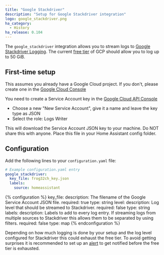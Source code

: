 ```yaml
---
title: "Google Stackdriver"
description: "Setup for Google Stackdriver integration"
logo: google_stackdriver.png
ha_category:
  - History
ha_release: 0.104
---
```


The `google_stackdriver` integration allows you to stream logs to [Google Stackdriver Logging](https://cloud.google.com/logging/). The current [free tier](https://cloud.google.com/free/) of GCP should allow you to log up to 50 GiB.

## First-time setup

This assumes you already have a Google Cloud project. If you don't, please create one in the [Google Cloud Console](https://console.cloud.google.com/projectcreate)

You need to create a Service Account key in the [Google Cloud API Console](https://console.cloud.google.com/apis/credentials/serviceaccountkey)
- Choose a new "New Service Account", give it a name and leave the key type as JSON
- Select the role: Logs Writer 

This will download the Service Account JSON key to your machine. Do NOT share this with anyone. Place this file in your Home Assistant config folder.


## Configuration

Add the following lines to your `configuration.yaml` file:

```yaml
# Example configuration.yaml entry
google_stackdriver:
  key_file: frog32ch_key.json
  labels:
    source: homeassistant
```

{% configuration %}
key_file:
  description: The filename of the Google Service Account JSON file.
  required: true
  type: string
level:
  description: Log level that should be streamed to Stackdriver.
  required: false
  type: string
labels:
  description: Labels to add to every log entry. If streaming logs from multiple sources to Stackdriver this allows them to be separated by using filters.
  required: false
  type: map
{% endconfiguration %}

<div class='note warning'>
Depending on how much logging is done by your setup and the log level configured for Stackdriver this could exhaust the free tier. To avoid getting surprises it is recommended to set up an <a href="https://cloud.google.com/stackdriver/pricing#alert-usage">alert</a> to get notified before the free tier is exhausted.  
</div>
